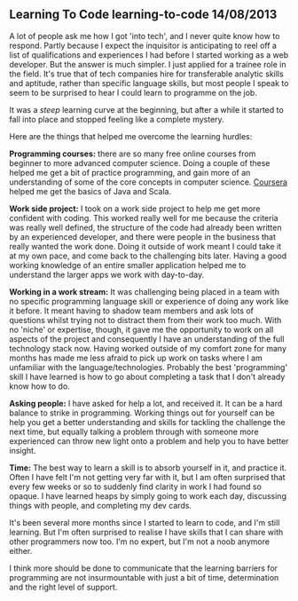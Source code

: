Learning To Code
learning-to-code
14/08/2013
---
A lot of people ask me how I got 'into tech', and I never quite know how to respond. Partly because I expect the inquisitor is anticipating to reel off a list of qualifications and experiences I had before I started working as a web developer. But the answer is much simpler. I just applied for a trainee role in the field. It's true that of tech companies hire for transferable analytic skills and aptitude, rather than specific language skills, but most people I speak to seem to be surprised to hear I could learn to programme on the job.

It was a *steep* learning curve at the beginning, but after a while it started to fall into place and stopped feeling like a complete mystery.

Here are the things that helped me overcome the learning hurdles:

**Programming courses:** there are so many free online courses from beginner to more advanced computer science. Doing a couple of these helped me get a bit of practice programming, and gain more of an understanding of some of the core concepts in computer science. [Coursera](https://coursera.org) helped me get the basics of Java and Scala.

**Work side project:** I took on a work side project to help me get more confident with coding. This worked really well for me because the criteria was really well defined, the structure of the code had already been written by an experienced developer, and there were people in the business that really wanted the work done. Doing it outside of work meant I could take it at my own pace, and come back to the challenging bits later. Having a good working knowledge of an entire smaller application helped me to understand the larger apps we work with day-to-day.

**Working in a work stream:** It was challenging being placed in a team with no specific programming language skill or experience of doing any work like it before. It meant having to shadow team members and ask lots of questions whilst trying not to distract them from their work too much. With no 'niche' or expertise, though, it gave me the opportunity to work on all aspects of the project and consequently I have an understanding of the full technology stack now. Having worked outside of my comfort zone for many months has made me less afraid to pick up work on tasks where I am unfamiliar with the language/technologies. Probably the best 'programming' skill I have learned is how to go about completing a task that I don't already know how to do.

**Asking people:** I have asked for help a lot, and received it. It can be a hard balance to strike in programming. Working things out for yourself can be help you get a better understanding and skills for tackling the challenge the next time, but equally talking a problem through with someone more experienced can throw new light onto a problem and help you to have better insight.

**Time:** The best way to learn a skill is to absorb yourself in it, and practice it. Often I have felt I'm not getting very far with it, but I am often surprised that every few weeks or so to suddenly find clarity in work I had found so opaque. I have learned heaps by simply going to work each day, discussing things with people, and completing my dev cards.

It's been several more months since I started to learn to code, and I'm still learning. But I'm often surprised to realise I have skills that I can share with other programmers now too. I'm no expert, but I'm not a noob anymore either.

I think more should be done to communicate that the learning barriers for programming are not insurmountable with just a bit of time, determination and the right level of support.